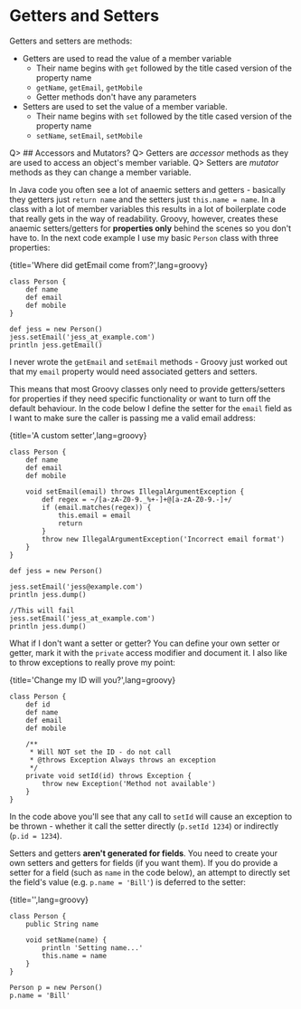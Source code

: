 # Getters and Setters
Getters and setters are methods:

- Getters are used to read the value of a member variable
	- Their name begins with `get` followed by the title cased version of the property name
	- `getName`, `getEmail`, `getMobile`
	- Getter methods don't have any parameters
- Setters are used to set the value of a member variable. 
	- Their name begins with `set` followed by the title cased version of the property name
	- `setName`, `setEmail`, `setMobile`

Q> ## Accessors and Mutators?
Q> Getters are _accessor_ methods as they are used to access an object's member variable.
Q> Setters are _mutator_ methods as they can change a member variable.

In Java code you often see a lot of anaemic setters and getters - basically they getters just `return name` and the setters just `this.name = name`. In a class with a lot of member variables this results in a lot of boilerplate code that really gets in the way of readability. Groovy, however, creates these anaemic setters/getters for **properties only** behind the scenes so you don't have to. In the next code example I use my basic `Person` class with three properties:

{title='Where did getEmail come from?',lang=groovy}
	
	class Person {
	    def name
	    def email
	    def mobile
	}
	
	def jess = new Person()
	jess.setEmail('jess_at_example.com')
	println jess.getEmail()

I never wrote the `getEmail` and `setEmail` methods - Groovy just worked out that my `email` property would need associated getters and setters. 

This means that most Groovy classes only need to provide getters/setters for properties if they need specific functionality or want to turn off the default behaviour. In the code below I define the setter for the `email` field as I want to make sure the caller is passing me a valid email address:

{title='A custom setter',lang=groovy}
	
	class Person {
	    def name
	    def email
	    def mobile
	    
	    void setEmail(email) throws IllegalArgumentException {
	        def regex = ~/[a-zA-Z0-9._%+-]+@[a-zA-Z0-9.-]+/
	        if (email.matches(regex)) {
	            this.email = email
	            return
	        }
	        throw new IllegalArgumentException('Incorrect email format')
	    }
	}
	
	def jess = new Person()
	
	jess.setEmail('jess@example.com')
	println jess.dump()
	
	//This will fail
	jess.setEmail('jess_at_example.com')
	println jess.dump()

What if I don't want a setter or getter? You can define your own setter or getter, mark it with the `private` access modifier and document it. I also like to throw exceptions to really prove my point:

{title='Change my ID will you?',lang=groovy}
	
	class Person {
        def id
        def name
        def email
        def mobile
        
        /**
         * Will NOT set the ID - do not call
         * @throws Exception Always throws an exception
         */
        private void setId(id) throws Exception {
            throw new Exception('Method not available')
        }
    }

In the code above you'll see that any call to `setId` will cause an exception to be thrown - whether it call the setter directly (`p.setId 1234`) or indirectly (`p.id = 1234`). 

Setters and getters **aren't generated for fields**. You need to create your own setters and getters for fields (if you want them). If you do provide a setter for a field (such as `name` in the code below), an attempt to directly set the field's value (e.g. `p.name = 'Bill'`) is deferred to the setter:

{title='',lang=groovy}

    class Person {
        public String name     
        
        void setName(name) {
            println 'Setting name...'
            this.name = name
        }
    }

    Person p = new Person()
    p.name = 'Bill'
